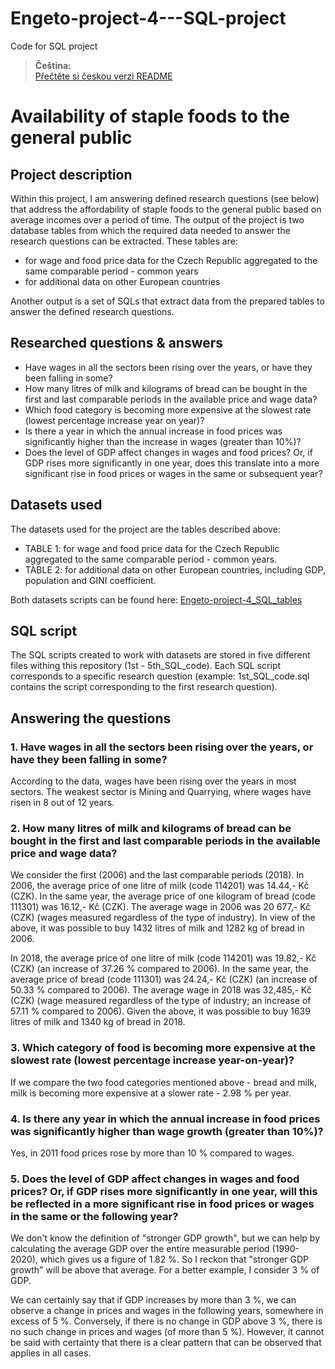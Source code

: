 # Engeto-project-4---SQL-project
Code for SQL project

> **Čeština:**  
> [Přečtěte si českou verzi README](README_cs.md)


# Availability of staple foods to the general public #
## Project description ##
Within this project, I am answering defined research questions (see below) that address the affordability of staple foods to the general public based on average incomes over a period of time.
The output of the project is two database tables from which the required data needed to answer the research questions can be extracted.
These tables are: 
- for wage and food price data for the Czech Republic aggregated to the same comparable period - common years
- for additional data on other European countries

Another output is a set of SQLs that extract data from the prepared tables to answer the defined research questions. 

## Researched questions & answers ##
- Have wages in all the sectors been rising over the years, or have they been falling in some?
- How many litres of milk and kilograms of bread can be bought in the first and last comparable periods in the available price and wage data?
- Which food category is becoming more expensive at the slowest rate (lowest percentage increase year on year)?
- Is there a year in which the annual increase in food prices was significantly higher than the increase in wages (greater than 10%)?
- Does the level of GDP affect changes in wages and food prices? Or, if GDP rises more significantly in one year, does this translate into a more significant rise in food prices or wages in the same or subsequent year?

## Datasets used ##
The datasets used for the project are the tables described above: 
- TABLE 1: for wage and food price data for the Czech Republic aggregated to the same comparable period - common years.
- TABLE 2: for additional data on other European countries, including GDP, population and GINI coefficient.

Both datasets scripts can be found here: [Engeto-project-4_SQL_tables](https://github.com/lvavrcik/Engeto-project-4---SQL-project/blob/main/Engeto-project-4_SQL_tables.sql)

## SQL script ##
The SQL scripts created to work with datasets are stored in five different files withing this repository (1st - 5th_SQL_code).
Each SQL script corresponds to a specific research question (example: 1st_SQL_code.sql contains the script corresponding to the first research question).

## Answering the questions ##
### 1. Have wages in all the sectors been rising over the years, or have they been falling in some? ###
According to the data, wages have been rising over the years in most sectors. The weakest sector is Mining and Quarrying, where wages have risen in 8 out of 12 years.

### 2. How many litres of milk and kilograms of bread can be bought in the first and last comparable periods in the available price and wage data? ###
We consider the first (2006) and the last comparable periods (2018).
In 2006, the average price of one litre of milk (code 114201) was 14.44,- Kč (CZK). In the same year, the average price of one kilogram of bread (code 111301) was 16.12,- Kč (CZK). The average wage in 2006 was 20 677,- Kč (CZK) (wages measured regardless of the type of industry). 
In view of the above, it was possible to buy 1432 litres of milk and 1282 kg of bread in 2006.

In 2018, the average price of one litre of milk (code 114201) was 19.82,- Kč (CZK) (an increase of 37.26 % compared to 2006). In the same year, the average price of bread (code 111301) was 24.24,- Kč (CZK) (an increase of 50.33 % compared to 2006). The average wage in 2018 was 32,485,- Kč (CZK) (wage measured regardless of the type of industry; an increase of 57.11 % compared to 2006). 
Given the above, it was possible to buy 1639 litres of milk and 1340 kg of bread in 2018.

### 3. Which category of food is becoming more expensive at the slowest rate (lowest percentage increase year-on-year)? ###
If we compare the two food categories mentioned above - bread and milk, milk is becoming more expensive at a slower rate - 2.98 % per year.

### 4. Is there any year in which the annual increase in food prices was significantly higher than wage growth (greater than 10%)? ###
Yes, in 2011 food prices rose by more than 10 % compared to wages.

### 5. Does the level of GDP affect changes in wages and food prices? Or, if GDP rises more significantly in one year, will this be reflected in a more significant rise in food prices or wages in the same or the following year? ###
We don't know the definition of "stronger GDP growth", but we can help by calculating the average GDP over the entire measurable period (1990-2020), which gives us a figure of 1.82 %. So I reckon that "stronger GDP growth" will be above that average. For a better example, I consider 3 % of GDP.

We can certainly say that if GDP increases by more than 3 %, we can observe a change in prices and wages in the following years, somewhere in excess of 5 %. Conversely, if there is no change in GDP above 3 %, there is no such change in prices and wages (of more than 5 %).
However, it cannot be said with certainty that there is a clear pattern that can be observed that applies in all cases.